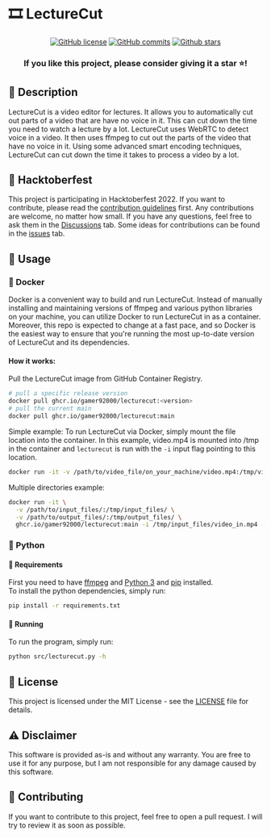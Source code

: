 # 🎞️ LectureCut

<div align="center">

  [![GitHub license](https://img.shields.io/github/license/Gamer92000/LectureCut)](https://github.com/Gamer92000/LectureCut/blob/main/LICENSE)
  [![GitHub commits](https://badgen.net/github/commits/Gamer92000/LectureCut/main)](https://GitHub.com/Gamer92000/LectureCut/commit/)
  [![Github stars](https://img.shields.io/github/stars/Gamer92000/LectureCut.svg)](https://GitHub.com/Gamer92000/LectureCut/stargazers/)
  <br>
  <h3>If you like this project, please consider giving it a star ⭐️!</h3>
</div>

## 📝 Description

LectureCut is a video editor for lectures. It allows you to automatically cut out parts of a video that are have no voice in it. This can cut down the time you need to watch a lecture by a lot.
LectureCut uses WebRTC to detect voice in a video. It then uses ffmpeg to cut out the parts of the video that have no voice in it. Using some advanced smart encoding techniques, LectureCut can cut down the time it takes to process a video by a lot.


## 🎃 Hacktoberfest

This project is participating in Hacktoberfest 2022. If you want to contribute, please read the [contribution guidelines](CONTRIBUTING.md) first.
Any contributions are welcome, no matter how small. If you have any questions, feel free to ask them in the [Discussions](https://github.com/Gamer92000/LectureCut/discussions) tab.
Some ideas for contributions can be found in the [issues](https://github.com/Gamer92000/LectureCut/issues) tab.

## 🚀 Usage

### 🐳 Docker
Docker is a convenient way to build and run LectureCut. Instead of manually installing and maintaining versions of ffmpeg
and various python libraries on your machine, you can utilize Docker to run LectureCut in as a container.
Moreover, this repo is expected to change at a fast pace, and so Docker is the easiest way to ensure that you're running
the most up-to-date version of LectureCut and its dependencies.

#### How it works:

Pull the LectureCut image from GitHub Container Registry.
```bash
# pull a specific release version
docker pull ghcr.io/gamer92000/lecturecut:<version>
# pull the current main
docker pull ghcr.io/gamer92000/lecturecut:main
```

Simple example: 
To run LectureCut via Docker, simply mount the file location into the container. In this example,
video.mp4 is mounted into /tmp in the container and `lecturecut` is run with the `-i` input flag pointing to this location.
```bash
docker run -it -v /path/to/video_file/on_your_machine/video.mp4:/tmp/video.mp4 ghcr.io/gamer92000/lecturecut:main -i /tmp/video.mp4
```

Multiple directories example:
```bash
docker run -it \
  -v /path/to/input_files/:/tmp/input_files/ \
  -v /path/to/output_files/:/tmp/output_files/ \
  ghcr.io/gamer92000/lecturecut:main -i /tmp/input_files/video_in.mp4 -o /tmp/output_files/video_out.mp4 -q 25 -a 2
```

### 🐍 Python

#### 👶 Requirements

First you need to have [ffmpeg](https://ffmpeg.org/download.html) and [Python 3](https://www.python.org/downloads/) and [pip](https://pip.pypa.io/en/stable/installing/) installed.  
To install the python dependencies, simply run:
```bash
pip install -r requirements.txt
```

#### 🏃 Running

To run the program, simply run:
```bash
python src/lecturecut.py -h
```

## 📝 License

This project is licensed under the MIT License - see the [LICENSE](LICENSE) file for details.

## ⚠️ Disclaimer

This software is provided as-is and without any warranty. You are free to use it for any purpose, but I am not responsible for any damage caused by this software.

## 📝 Contributing

If you want to contribute to this project, feel free to open a pull request. I will try to review it as soon as possible.
